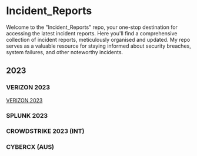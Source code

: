 # Incident_Reports
Welcome to the "Incident_Reports" repo, your one-stop destination for accessing the latest incident reports. Here you'll find a comprehensive collection of incident reports, meticulously organised and updated. My repo serves as a valuable resource for staying informed about security breaches, system failures, and other noteworthy incidents.

## 2023

### VERIZON 2023
[VERIZON 2023](https://github.com/Glowacki-Shannon/Incident_Reports/blob/main/2023-data-breach-investigations-report-dbir.pdf)
### SPLUNK 2023

### CROWDSTRIKE 2023 (INT)

### CYBERCX (AUS)
